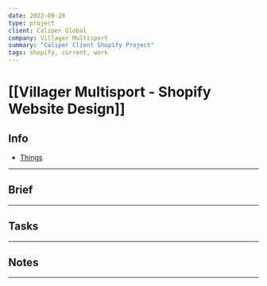 ```yaml
---
date: 2022-09-20
type: project
client: Caliper Global
company: Villager Multisport
summary: "Caliper Client Shopify Project"
tags: shopify, current, work
---
```


# [[Villager Multisport - Shopify Website Design]]


## Info
- [Things](things:///show?id=CNzZ9ometwrxFGrnNdkJ5i)

---

## Brief


---

## Tasks


---

## Notes


---